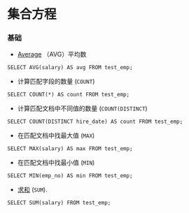 # 集合方程

### 基础

* [Average](https://en.wikipedia.org/wiki/Arithmetic_mean) （AVG）平均数

```
SELECT AVG(salary) AS avg FROM test_emp;
```

* 计算匹配字段的数量 \(`COUNT`\)

```
SELECT COUNT(*) AS count FROM test_emp;
```

* 计算匹配文档中不同值的数量 \(`COUNT(DISTINCT`\)

```
SELECT COUNT(DISTINCT hire_date) AS count FROM test_emp;
```

* 在匹配文档中找最大值 \(`MAX`\)

```
SELECT MAX(salary) AS max FROM test_emp;
```

* 在匹配文档中找最小值 \(`MIN`\)

```
SELECT MIN(emp_no) AS min FROM test_emp;
```

* [求和](https://en.wikipedia.org/wiki/Kahan_summation_algorithm) \(`SUM`\).

```
SELECT SUM(salary) FROM test_emp;
```



